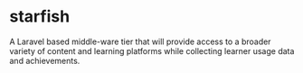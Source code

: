 # starfish
A Laravel based middle-ware tier that will provide access to a broader variety of content and learning platforms while collecting learner usage data and achievements.
